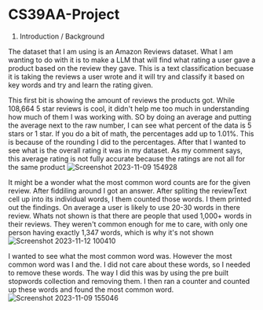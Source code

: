 # CS39AA-Project
1. Introduction / Background

The dataset that I am using is an Amazon Reviews dataset. What I am wanting to do with it is to make a LLM that will find what rating a user gave a product based on the review they gave. This is a text classification becuase it is taking the reviews a user wrote and it will try and classify it based on key words and try and learn the rating given. 

This first bit is showing the amount of reviews the products got. While 108,664 5 star reviews is cool, it didn't help me too much in understanding how much of them I was working with. SO by doing an average and putting the average next to the raw number, I can see what percent of the data is 5 stars or 1 star. If you do a bit of math, the percentages add up to 1.01%. This is because of the rounding I did to the percentages. After that I wanted to see what is the overall rating it was in my dataset. As my comment says, this average rating is not fully accurate because the ratings are not all for the same product
![Screenshot 2023-11-09 154928](https://github.com/ChilledNeon/CS39AA-Project/assets/112008738/78fc66a4-585f-4e54-9c59-c2670119aa73)

It might be a wonder what the most common word counts are for the given review. After fiddiling around I got an answer. After spliting the reviewText cell up into its individual words, I them counted those words. I them printed out the findings. On average a user is likely to use 20-30 words in there review. Whats not shown is that there are people that used 1,000+ words in their reviews. They weren't common enough for me to care, with only one person having exactly 1,347 words, which is why it's not shown
![Screenshot 2023-11-12 100410](https://github.com/ChilledNeon/CS39AA-Project/assets/112008738/27b24edd-2ab4-49e0-a6bd-79698d45a6ba)

I wanted to see what the most common word was. However the most common word was I and the. I did not care about these words, so I needed to remove these words. The way I did this was by using the pre built stopwords collection and removing them. I then ran a counter and counted up these words and found the most common word. 
![Screenshot 2023-11-09 155046](https://github.com/ChilledNeon/CS39AA-Project/assets/112008738/ee0ca462-045e-4876-becb-0e4396612bb6)
